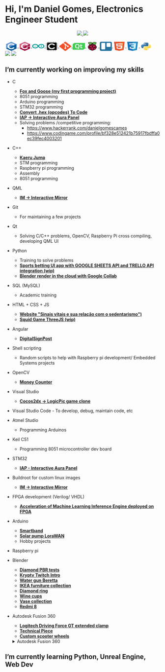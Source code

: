 # Hi, I'm Daniel Gomes, Electronics Engineer Student

<div align="center">
  <a href="https://github.com/Intuiti0n">
  <img height="180em" src="https://github-readme-stats.vercel.app/api?username=Intuiti0n&show_icons=true&theme=dracula&include_all_commits=true&count_private=true"/>
  <img height="180em" src="https://github-readme-stats.vercel.app/api/top-langs/?username=Intuiti0n&layout=compact&langs_count=7&theme=dracula"/>
</div>
<div style="display: inline_block"><br>
  <img align="center" alt="Daniel-C" height="30" width="40" src="https://raw.githubusercontent.com/devicons/devicon/master/icons/c/c-original.svg">
  <img align="center" alt="Daniel-C++" height="30" width="40" src="https://raw.githubusercontent.com/devicons/devicon/master/icons/cplusplus/cplusplus-original.svg">
  <img align="center" alt="Daniel-Arduino" height="30" width="40" src="https://raw.githubusercontent.com/devicons/devicon/master/icons/arduino/arduino-original.svg">
  <img align="center" alt="Daniel-C" height="30" width="40" src="https://raw.githubusercontent.com/devicons/devicon/master/icons/embeddedc/embeddedc-original.svg">
  <img align="center" alt="Daniel-C" height="30" width="40" src="https://raw.githubusercontent.com/devicons/devicon/master/icons/git/git-original.svg">
  <img align="center" alt="Daniel-C" height="30" width="40" src="https://raw.githubusercontent.com/devicons/devicon/master/icons/qt/qt-original.svg">
  <img align="center" alt="Daniel-C" height="30" width="40" src="https://raw.githubusercontent.com/devicons/devicon/master/icons/raspberrypi/raspberrypi-original.svg">
  <img align="center" alt="Daniel-C" height="30" width="40" src="https://raw.githubusercontent.com/devicons/devicon/master/icons/trello/trello-plain.svg">
  <img align="center" alt="Daniel-HTML" height="30" width="40" src="https://raw.githubusercontent.com/devicons/devicon/master/icons/html5/html5-original.svg">
  <img align="center" alt="Daniel-CSS" height="30" width="40" src="https://raw.githubusercontent.com/devicons/devicon/master/icons/css3/css3-original.svg">
  <img align="center" alt="Daniel-Python" height="30" width="40" src="https://raw.githubusercontent.com/devicons/devicon/master/icons/python/python-original.svg">
  <!--
  <img align="right" alt="Daniel-pic" height="150" style="border-radius:50px;" src="https://avatars.githubusercontent.com/u/26116287?v=4?width=676&height=676">
</div>
  -->

<div>
  <a href = "mailto:danielgomescames@gmail.com"><img src="https://img.shields.io/badge/-Gmail-%23333?style=for-the-badge&logo=gmail&logoColor=white" target="_blank"></a>
  <a href="https://www.linkedin.com/in/danieldasilvagomes/" target="_blank"><img src="https://img.shields.io/badge/-LinkedIn-%230077B5?style=for-the-badge&logo=linkedin&logoColor=white" target="_blank"></a>
 </div>

## I’m currently working on improving my skills

- C
  - **[Fox and Goose (my first programming project)](./FoxAndGoose/)**
  - 8051 programming
  - Arduino programming
  - STM32 programming
  - **[Convert .hex (opcodes) To Code](./ConvertHexToCode_ATC1/)**
  - **[IAP -> Interactive Aura Panel](./IAP_Projeto1/)**
  - Solving problems /competitive programming:
    - https://www.hackerrank.com/danielgomescames
    - https://www.codingame.com/profile/bf328e512421b75917fbdffa0ec39fec4003201
- C++
  - **[Kaeru Jump](./FrogJump_aka_KaeruJump/)**
  - STM programming
  - Raspberry pi programming
  - Assembly
  - 8051 programming
- QML
  - **[IM -> Interactive Mirror](./InteractiveMirror/)**
- Git
  - For maintaining a few projects
- Qt
  - Solving C/C++ problems, OpenCV, Raspberry Pi cross compiling, developing QML UI
- Python
  - Training to solve problems
  - **[Sports betting UI app with GOOGLE SHEETS API and TRELLO API integration (wip)](./SportsBetTracker/)**
  - **[Blender render in the cloud with Google Collab](./PythonBlenderRender/)**
- SQL (MySQL)
  - Academic training
- HTML + CSS + JS
  - **[Website "Sinais vitais e sua relação com o sedentarismo")](./Website_SinaisVitaisSedentarismo/)**
  - **[Squid Game ThreeJS (wip)](./SquidGameThreeJS/)**
- Angular
  - **[DigitalSignPost](./DigitalSignPost_Angular/)**
- Shell scripting
  - Random scripts to help with Raspberry pi development/ Embedded Systems projects
- OpenCV
  - **[Money Counter](./OpenCVMoneyCounter/)**
- Visual Studio
  - **[Cocos2dx -> LogicPic game clone](./LogicPic_ATC2/)**
- Visual Studio Code - To develop, debug, maintain code, etc
- Atmel Studio
  - Programming Arduinos
- Keil C51
  - Programming 8051 microcontroller dev board
- STM32
  - **[IAP - Interactive Aura Panel](./IAP_Projeto1/)**
- Buildroot for custom linux images
  - **[IM -> Interactive Mirror](./InteractiveMirror/)**
- FPGA development (Verilog/ VHDL)
  - **[Acceleration of Machine Learning Inference Engine deployed on FPGA](./AcceleratorMachineLearning/)**
- Arduino
  - **[Smartband](./Smartband_Project1/)**
  - **[Solar pump LoraWAN](./DigitalSignPost_Angular/)**
  - Hobby projects
- Raspberry pi
- Blender
  - **[Diamond PBR tests](./DigitalSignPost_Angular/)**
  - **[Kryptv Twitch Intro](./DigitalSignPost_Angular/)**
  - **[Water gun Beretta](./DigitalSignPost_Angular/)**
  - **[IKEA furniture collection](./DigitalSignPost_Angular/)**
  - **[Diamond ring](./DigitalSignPost_Angular/)**
  - **[Wine cups](./DigitalSignPost_Angular/)**
  - **[Vase collection](./DigitalSignPost_Angular/)**
  - **[Redmi 8](./DigitalSignPost_Angular/)**
- Autodesk Fusion 360
  - **[Logitech Driving Force GT extended clamp](./Fusion360_LogitechDrivingForceGT_Clamps/)**
  - **[Technical Piece](./Fusion360_TechnicalPiece/)**
  - **[Custom scooter wheels](./Fusion360_Wheels/)**

  <details>
    <summary>Autodesk Fusion 360</summary>
      <ul>
        <li><a href="./Fusion360_LogitechDrivingForceGT_Clamps/">Logitech Driving Force GT extended clamp</a></li>
      </ul>
  </details>


## I’m currently learning Python, Unreal Engine, Web Dev
  